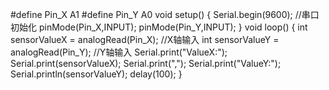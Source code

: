 #define Pin_X A1
#define Pin_Y A0
void setup() {
  Serial.begin(9600);    //串口初始化
  pinMode(Pin_X,INPUT);
  pinMode(Pin_Y,INPUT);
}
void loop() {
  int sensorValueX = analogRead(Pin_X);      //X轴输入
  int sensorValueY = analogRead(Pin_Y);      //Y轴输入
  Serial.print("ValueX:");
  Serial.print(sensorValueX);
  Serial.print(",");
  Serial.print("ValueY:");
  Serial.println(sensorValueY);
  delay(100);
}
